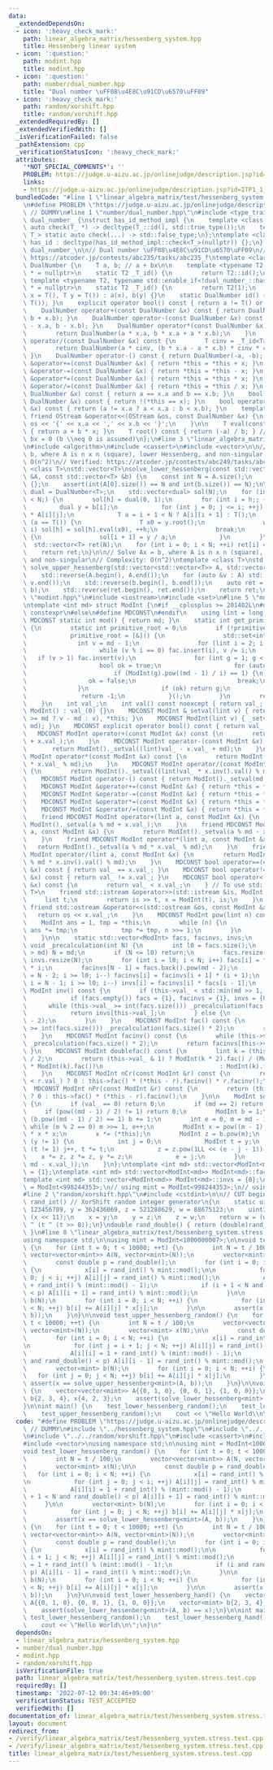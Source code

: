 ```yaml
---
data:
  _extendedDependsOn:
  - icon: ':heavy_check_mark:'
    path: linear_algebra_matrix/hessenberg_system.hpp
    title: Hessenberg linear system
  - icon: ':question:'
    path: modint.hpp
    title: modint.hpp
  - icon: ':question:'
    path: number/dual_number.hpp
    title: "Dual number \uFF08\u4E8C\u91CD\u6570\uFF09"
  - icon: ':heavy_check_mark:'
    path: random/xorshift.hpp
    title: random/xorshift.hpp
  _extendedRequiredBy: []
  _extendedVerifiedWith: []
  _isVerificationFailed: false
  _pathExtension: cpp
  _verificationStatusIcon: ':heavy_check_mark:'
  attributes:
    '*NOT_SPECIAL_COMMENTS*': ''
    PROBLEM: https://judge.u-aizu.ac.jp/onlinejudge/description.jsp?id=ITP1_1_A
    links:
    - https://judge.u-aizu.ac.jp/onlinejudge/description.jsp?id=ITP1_1_A
  bundledCode: "#line 1 \"linear_algebra_matrix/test/hessenberg_system.stress.test.cpp\"\
    \n#define PROBLEM \"https://judge.u-aizu.ac.jp/onlinejudge/description.jsp?id=ITP1_1_A\"\
    \ // DUMMY\n#line 1 \"number/dual_number.hpp\"\n#include <type_traits>\n\nnamespace\
    \ dual_number_ {\nstruct has_id_method_impl {\n    template <class T_> static\
    \ auto check(T_ *) -> decltype(T_::id(), std::true_type());\n    template <class\
    \ T_> static auto check(...) -> std::false_type;\n};\ntemplate <class T_> struct\
    \ has_id : decltype(has_id_method_impl::check<T_>(nullptr)) {};\n} // namespace\
    \ dual_number_\n\n// Dual number \uFF08\u4E8C\u91CD\u6570\uFF09\n// Verified:\
    \ https://atcoder.jp/contests/abc235/tasks/abc235_f\ntemplate <class T> struct\
    \ DualNumber {\n    T a, b; // a + bx\n\n    template <typename T2, typename std::enable_if<dual_number_::has_id<T2>::value>::type\
    \ * = nullptr>\n    static T2 _T_id() {\n        return T2::id();\n    }\n   \
    \ template <typename T2, typename std::enable_if<!dual_number_::has_id<T2>::value>::type\
    \ * = nullptr>\n    static T2 _T_id() {\n        return T2(1);\n    }\n\n    DualNumber(T\
    \ x = T(), T y = T()) : a(x), b(y) {}\n    static DualNumber id() { return DualNumber(_T_id<T>(),\
    \ T()); }\n    explicit operator bool() const { return a != T() or b != T(); }\n\
    \    DualNumber operator+(const DualNumber &x) const { return DualNumber(a + x.a,\
    \ b + x.b); }\n    DualNumber operator-(const DualNumber &x) const { return DualNumber(a\
    \ - x.a, b - x.b); }\n    DualNumber operator*(const DualNumber &x) const {\n\
    \        return DualNumber(a * x.a, b * x.a + a * x.b);\n    }\n    DualNumber\
    \ operator/(const DualNumber &x) const {\n        T cinv = _T_id<T>() / x.a;\n\
    \        return DualNumber(a * cinv, (b * x.a - a * x.b) * cinv * cinv);\n   \
    \ }\n    DualNumber operator-() const { return DualNumber(-a, -b); }\n    DualNumber\
    \ &operator+=(const DualNumber &x) { return *this = *this + x; }\n    DualNumber\
    \ &operator-=(const DualNumber &x) { return *this = *this - x; }\n    DualNumber\
    \ &operator*=(const DualNumber &x) { return *this = *this * x; }\n    DualNumber\
    \ &operator/=(const DualNumber &x) { return *this = *this / x; }\n    bool operator==(const\
    \ DualNumber &x) const { return a == x.a and b == x.b; }\n    bool operator!=(const\
    \ DualNumber &x) const { return !(*this == x); }\n    bool operator<(const DualNumber\
    \ &x) const { return (a != x.a ? a < x.a : b < x.b); }\n    template <class OStream>\
    \ friend OStream &operator<<(OStream &os, const DualNumber &x) {\n        return\
    \ os << '{' << x.a << ',' << x.b << '}';\n    }\n\n    T eval(const T &x) const\
    \ { return a + b * x; }\n    T root() const { return (-a) / b; } // Solve a +\
    \ bx = 0 (b \\neq 0 is assumed)\n};\n#line 3 \"linear_algebra_matrix/hessenberg_system.hpp\"\
    \n#include <algorithm>\n#include <cassert>\n#include <vector>\n\n// Solve Ax =\
    \ b, where A is n x n (square), lower Hessenberg, and non-singular.\n// Complexity:\
    \ O(n^2)\n// Verified: https://atcoder.jp/contests/abc249/tasks/abc249_h\ntemplate\
    \ <class T>\nstd::vector<T>\nsolve_lower_hessenberg(const std::vector<std::vector<T>>\
    \ &A, const std::vector<T> &b) {\n    const int N = A.size();\n    if (!N) return\
    \ {};\n    assert(int(A[0].size()) == N and int(b.size()) == N);\n\n    using\
    \ dual = DualNumber<T>;\n    std::vector<dual> sol(N);\n    for (int h = 0; h\
    \ < N;) {\n        sol[h] = dual(0, 1);\n        for (int i = h;; ++i) {\n   \
    \         dual y = b[i];\n            for (int j = 0; j <= i; ++j) y -= sol[j]\
    \ * A[i][j];\n            T a = i + 1 < N ? A[i][i + 1] : T();\n            if\
    \ (a == T()) {\n                T x0 = y.root();\n                while (h <=\
    \ i) sol[h] = sol[h].eval(x0), ++h;\n                break;\n            } else\
    \ {\n                sol[i + 1] = y / a;\n            }\n        }\n    }\n  \
    \  std::vector<T> ret(N);\n    for (int i = 0; i < N; ++i) ret[i] = sol[i].a;\n\
    \    return ret;\n}\n\n// Solve Ax = b, where A is n x n (square), upper Hessenberg,\
    \ and non-singular\n// Complexity: O(n^2)\ntemplate <class T>\nstd::vector<T>\
    \ solve_upper_hessenberg(std::vector<std::vector<T>> A, std::vector<T> b) {\n\
    \    std::reverse(A.begin(), A.end());\n    for (auto &v : A) std::reverse(v.begin(),\
    \ v.end());\n    std::reverse(b.begin(), b.end());\n    auto ret = solve_lower_hessenberg(A,\
    \ b);\n    std::reverse(ret.begin(), ret.end());\n    return ret;\n}\n#line 2\
    \ \"modint.hpp\"\n#include <iostream>\n#include <set>\n#line 5 \"modint.hpp\"\n\
    \ntemplate <int md> struct ModInt {\n#if __cplusplus >= 201402L\n#define MDCONST\
    \ constexpr\n#else\n#define MDCONST\n#endif\n    using lint = long long;\n   \
    \ MDCONST static int mod() { return md; }\n    static int get_primitive_root()\
    \ {\n        static int primitive_root = 0;\n        if (!primitive_root) {\n\
    \            primitive_root = [&]() {\n                std::set<int> fac;\n  \
    \              int v = md - 1;\n                for (lint i = 2; i * i <= v; i++)\n\
    \                    while (v % i == 0) fac.insert(i), v /= i;\n             \
    \   if (v > 1) fac.insert(v);\n                for (int g = 1; g < md; g++) {\n\
    \                    bool ok = true;\n                    for (auto i : fac)\n\
    \                        if (ModInt(g).pow((md - 1) / i) == 1) {\n           \
    \                 ok = false;\n                            break;\n          \
    \              }\n                    if (ok) return g;\n                }\n \
    \               return -1;\n            }();\n        }\n        return primitive_root;\n\
    \    }\n    int val_;\n    int val() const noexcept { return val_; }\n    MDCONST\
    \ ModInt() : val_(0) {}\n    MDCONST ModInt &_setval(lint v) { return val_ = (v\
    \ >= md ? v - md : v), *this; }\n    MDCONST ModInt(lint v) { _setval(v % md +\
    \ md); }\n    MDCONST explicit operator bool() const { return val_ != 0; }\n \
    \   MDCONST ModInt operator+(const ModInt &x) const {\n        return ModInt()._setval((lint)val_\
    \ + x.val_);\n    }\n    MDCONST ModInt operator-(const ModInt &x) const {\n \
    \       return ModInt()._setval((lint)val_ - x.val_ + md);\n    }\n    MDCONST\
    \ ModInt operator*(const ModInt &x) const {\n        return ModInt()._setval((lint)val_\
    \ * x.val_ % md);\n    }\n    MDCONST ModInt operator/(const ModInt &x) const\
    \ {\n        return ModInt()._setval((lint)val_ * x.inv().val() % md);\n    }\n\
    \    MDCONST ModInt operator-() const { return ModInt()._setval(md - val_); }\n\
    \    MDCONST ModInt &operator+=(const ModInt &x) { return *this = *this + x; }\n\
    \    MDCONST ModInt &operator-=(const ModInt &x) { return *this = *this - x; }\n\
    \    MDCONST ModInt &operator*=(const ModInt &x) { return *this = *this * x; }\n\
    \    MDCONST ModInt &operator/=(const ModInt &x) { return *this = *this / x; }\n\
    \    friend MDCONST ModInt operator+(lint a, const ModInt &x) {\n        return\
    \ ModInt()._setval(a % md + x.val_);\n    }\n    friend MDCONST ModInt operator-(lint\
    \ a, const ModInt &x) {\n        return ModInt()._setval(a % md - x.val_ + md);\n\
    \    }\n    friend MDCONST ModInt operator*(lint a, const ModInt &x) {\n     \
    \   return ModInt()._setval(a % md * x.val_ % md);\n    }\n    friend MDCONST\
    \ ModInt operator/(lint a, const ModInt &x) {\n        return ModInt()._setval(a\
    \ % md * x.inv().val() % md);\n    }\n    MDCONST bool operator==(const ModInt\
    \ &x) const { return val_ == x.val_; }\n    MDCONST bool operator!=(const ModInt\
    \ &x) const { return val_ != x.val_; }\n    MDCONST bool operator<(const ModInt\
    \ &x) const {\n        return val_ < x.val_;\n    } // To use std::map<ModInt,\
    \ T>\n    friend std::istream &operator>>(std::istream &is, ModInt &x) {\n   \
    \     lint t;\n        return is >> t, x = ModInt(t), is;\n    }\n    MDCONST\
    \ friend std::ostream &operator<<(std::ostream &os, const ModInt &x) {\n     \
    \   return os << x.val_;\n    }\n    MDCONST ModInt pow(lint n) const {\n    \
    \    ModInt ans = 1, tmp = *this;\n        while (n) {\n            if (n & 1)\
    \ ans *= tmp;\n            tmp *= tmp, n >>= 1;\n        }\n        return ans;\n\
    \    }\n\n    static std::vector<ModInt> facs, facinvs, invs;\n    MDCONST static\
    \ void _precalculation(int N) {\n        int l0 = facs.size();\n        if (N\
    \ > md) N = md;\n        if (N <= l0) return;\n        facs.resize(N), facinvs.resize(N),\
    \ invs.resize(N);\n        for (int i = l0; i < N; i++) facs[i] = facs[i - 1]\
    \ * i;\n        facinvs[N - 1] = facs.back().pow(md - 2);\n        for (int i\
    \ = N - 2; i >= l0; i--) facinvs[i] = facinvs[i + 1] * (i + 1);\n        for (int\
    \ i = N - 1; i >= l0; i--) invs[i] = facinvs[i] * facs[i - 1];\n    }\n    MDCONST\
    \ ModInt inv() const {\n        if (this->val_ < std::min(md >> 1, 1 << 21)) {\n\
    \            if (facs.empty()) facs = {1}, facinvs = {1}, invs = {0};\n      \
    \      while (this->val_ >= int(facs.size())) _precalculation(facs.size() * 2);\n\
    \            return invs[this->val_];\n        } else {\n            return this->pow(md\
    \ - 2);\n        }\n    }\n    MDCONST ModInt fac() const {\n        while (this->val_\
    \ >= int(facs.size())) _precalculation(facs.size() * 2);\n        return facs[this->val_];\n\
    \    }\n    MDCONST ModInt facinv() const {\n        while (this->val_ >= int(facs.size()))\
    \ _precalculation(facs.size() * 2);\n        return facinvs[this->val_];\n   \
    \ }\n    MDCONST ModInt doublefac() const {\n        lint k = (this->val_ + 1)\
    \ / 2;\n        return (this->val_ & 1) ? ModInt(k * 2).fac() / (ModInt(2).pow(k)\
    \ * ModInt(k).fac())\n                                : ModInt(k).fac() * ModInt(2).pow(k);\n\
    \    }\n    MDCONST ModInt nCr(const ModInt &r) const {\n        return (this->val_\
    \ < r.val_) ? 0 : this->fac() * (*this - r).facinv() * r.facinv();\n    }\n  \
    \  MDCONST ModInt nPr(const ModInt &r) const {\n        return (this->val_ < r.val_)\
    \ ? 0 : this->fac() * (*this - r).facinv();\n    }\n\n    ModInt sqrt() const\
    \ {\n        if (val_ == 0) return 0;\n        if (md == 2) return val_;\n   \
    \     if (pow((md - 1) / 2) != 1) return 0;\n        ModInt b = 1;\n        while\
    \ (b.pow((md - 1) / 2) == 1) b += 1;\n        int e = 0, m = md - 1;\n       \
    \ while (m % 2 == 0) m >>= 1, e++;\n        ModInt x = pow((m - 1) / 2), y = (*this)\
    \ * x * x;\n        x *= (*this);\n        ModInt z = b.pow(m);\n        while\
    \ (y != 1) {\n            int j = 0;\n            ModInt t = y;\n            while\
    \ (t != 1) j++, t *= t;\n            z = z.pow(1LL << (e - j - 1));\n        \
    \    x *= z, z *= z, y *= z;\n            e = j;\n        }\n        return ModInt(std::min(x.val_,\
    \ md - x.val_));\n    }\n};\ntemplate <int md> std::vector<ModInt<md>> ModInt<md>::facs\
    \ = {1};\ntemplate <int md> std::vector<ModInt<md>> ModInt<md>::facinvs = {1};\n\
    template <int md> std::vector<ModInt<md>> ModInt<md>::invs = {0};\n\nusing ModInt998244353\
    \ = ModInt<998244353>;\n// using mint = ModInt<998244353>;\n// using mint = ModInt<1000000007>;\n\
    #line 2 \"random/xorshift.hpp\"\n#include <cstdint>\n\n// CUT begin\nuint32_t\
    \ rand_int() // XorShift random integer generator\n{\n    static uint32_t x =\
    \ 123456789, y = 362436069, z = 521288629, w = 88675123;\n    uint32_t t = x ^\
    \ (x << 11);\n    x = y;\n    y = z;\n    z = w;\n    return w = (w ^ (w >> 19))\
    \ ^ (t ^ (t >> 8));\n}\ndouble rand_double() { return (double)rand_int() / UINT32_MAX;\
    \ }\n#line 8 \"linear_algebra_matrix/test/hessenberg_system.stress.test.cpp\"\n\
    using namespace std;\n\nusing mint = ModInt<1000000007>;\n\nvoid test_lower_hessenberg_random()\
    \ {\n    for (int t = 0; t < 10000; ++t) {\n        int N = t / 100;\n       \
    \ vector<vector<mint>> A(N, vector<mint>(N));\n        vector<mint> x(N);\n\n\
    \        const double p = rand_double();\n        for (int i = 0; i < N; ++i)\
    \ {\n            x[i] = rand_int() % mint::mod();\n\n            for (int j =\
    \ 0; j < i; ++j) A[i][j] = rand_int() % mint::mod();\n            A[i][i] = 1\
    \ + rand_int() % (mint::mod() - 1);\n            if (i + 1 < N and rand_double()\
    \ < p) A[i][i + 1] = rand_int() % mint::mod();\n        }\n\n        vector<mint>\
    \ b(N);\n        for (int i = 0; i < N; ++i) {\n            for (int j = 0; j\
    \ < N; ++j) b[i] += A[i][j] * x[j];\n        }\n\n        assert(x == solve_lower_hessenberg<mint>(A,\
    \ b));\n    }\n}\n\nvoid test_upper_hessenberg_random() {\n    for (int t = 0;\
    \ t < 10000; ++t) {\n        int N = t / 100;\n        vector<vector<mint>> A(N,\
    \ vector<mint>(N));\n        vector<mint> x(N);\n\n        const double p = rand_double();\n\
    \        for (int i = 0; i < N; ++i) {\n            x[i] = rand_int() % mint::mod();\n\
    \n            for (int j = i + 1; j < N; ++j) A[i][j] = rand_int() % mint::mod();\n\
    \            A[i][i] = 1 + rand_int() % (mint::mod() - 1);\n            if (i\
    \ and rand_double() < p) A[i][i - 1] = rand_int() % mint::mod();\n        }\n\n\
    \        vector<mint> b(N);\n        for (int i = 0; i < N; ++i) {\n         \
    \   for (int j = 0; j < N; ++j) b[i] += A[i][j] * x[j];\n        }\n\n       \
    \ assert(x == solve_upper_hessenberg<mint>(A, b));\n    }\n}\n\nvoid test_lower_hessenberg_hand()\
    \ {\n    vector<vector<mint>> A{{0, 1, 0}, {0, 0, 1}, {1, 0, 0}};\n    vector<mint>\
    \ b{2, 3, 4}, x{4, 2, 3};\n    assert(solve_lower_hessenberg<mint>(A, b) == x);\n\
    }\n\nint main() {\n    test_lower_hessenberg_random();\n    test_lower_hessenberg_hand();\n\
    \    test_upper_hessenberg_random();\n    cout << \"Hello World\\n\";\n}\n"
  code: "#define PROBLEM \"https://judge.u-aizu.ac.jp/onlinejudge/description.jsp?id=ITP1_1_A\"\
    \ // DUMMY\n#include \"../hessenberg_system.hpp\"\n#include \"../../modint.hpp\"\
    \n#include \"../../random/xorshift.hpp\"\n#include <cassert>\n#include <iostream>\n\
    #include <vector>\nusing namespace std;\n\nusing mint = ModInt<1000000007>;\n\n\
    void test_lower_hessenberg_random() {\n    for (int t = 0; t < 10000; ++t) {\n\
    \        int N = t / 100;\n        vector<vector<mint>> A(N, vector<mint>(N));\n\
    \        vector<mint> x(N);\n\n        const double p = rand_double();\n     \
    \   for (int i = 0; i < N; ++i) {\n            x[i] = rand_int() % mint::mod();\n\
    \n            for (int j = 0; j < i; ++j) A[i][j] = rand_int() % mint::mod();\n\
    \            A[i][i] = 1 + rand_int() % (mint::mod() - 1);\n            if (i\
    \ + 1 < N and rand_double() < p) A[i][i + 1] = rand_int() % mint::mod();\n   \
    \     }\n\n        vector<mint> b(N);\n        for (int i = 0; i < N; ++i) {\n\
    \            for (int j = 0; j < N; ++j) b[i] += A[i][j] * x[j];\n        }\n\n\
    \        assert(x == solve_lower_hessenberg<mint>(A, b));\n    }\n}\n\nvoid test_upper_hessenberg_random()\
    \ {\n    for (int t = 0; t < 10000; ++t) {\n        int N = t / 100;\n       \
    \ vector<vector<mint>> A(N, vector<mint>(N));\n        vector<mint> x(N);\n\n\
    \        const double p = rand_double();\n        for (int i = 0; i < N; ++i)\
    \ {\n            x[i] = rand_int() % mint::mod();\n\n            for (int j =\
    \ i + 1; j < N; ++j) A[i][j] = rand_int() % mint::mod();\n            A[i][i]\
    \ = 1 + rand_int() % (mint::mod() - 1);\n            if (i and rand_double() <\
    \ p) A[i][i - 1] = rand_int() % mint::mod();\n        }\n\n        vector<mint>\
    \ b(N);\n        for (int i = 0; i < N; ++i) {\n            for (int j = 0; j\
    \ < N; ++j) b[i] += A[i][j] * x[j];\n        }\n\n        assert(x == solve_upper_hessenberg<mint>(A,\
    \ b));\n    }\n}\n\nvoid test_lower_hessenberg_hand() {\n    vector<vector<mint>>\
    \ A{{0, 1, 0}, {0, 0, 1}, {1, 0, 0}};\n    vector<mint> b{2, 3, 4}, x{4, 2, 3};\n\
    \    assert(solve_lower_hessenberg<mint>(A, b) == x);\n}\n\nint main() {\n   \
    \ test_lower_hessenberg_random();\n    test_lower_hessenberg_hand();\n    test_upper_hessenberg_random();\n\
    \    cout << \"Hello World\\n\";\n}\n"
  dependsOn:
  - linear_algebra_matrix/hessenberg_system.hpp
  - number/dual_number.hpp
  - modint.hpp
  - random/xorshift.hpp
  isVerificationFile: true
  path: linear_algebra_matrix/test/hessenberg_system.stress.test.cpp
  requiredBy: []
  timestamp: '2022-07-12 00:34:46+09:00'
  verificationStatus: TEST_ACCEPTED
  verifiedWith: []
documentation_of: linear_algebra_matrix/test/hessenberg_system.stress.test.cpp
layout: document
redirect_from:
- /verify/linear_algebra_matrix/test/hessenberg_system.stress.test.cpp
- /verify/linear_algebra_matrix/test/hessenberg_system.stress.test.cpp.html
title: linear_algebra_matrix/test/hessenberg_system.stress.test.cpp
---
```

